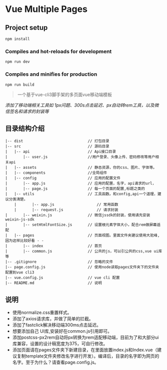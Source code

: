 # Vue Multiple Pages

## Project setup
```
npm install
```

### Compiles and hot-reloads for development
```
npm run dev
```

### Compiles and minifies for production
```
npm run build
```


> 一个基于vue-cli3脚手架的多页面vue移动端模板

*添加了移动端相关工具如 1px问题、300s点击延迟、px自动转rem工具，以及微信签名和请求的封装等*


## 目录结构介绍 ##

	|-- dist                             // 打包目录
	|-- src                              // 源码目录
	|   |-- api                          // Api接口目录
	|       |-- user.js           	     //用户登录、头像上传、密码修改等用户相关api
	|   |-- assets                       // 静态资源，你的css、图片、字体等。
	|   |-- components                   //全局组件
	|   |-- config                       // 应用的配置文件
	|       |-- app.js                   // 应用的配置，名字，api请求的url，
	|       |-- page.js           	     // 每一个页面的配置,标题之类的
	|   |-- utils                        // 工具函数。和config,api一个道理，建议分类清楚。
        |       |-- app.js                   // 常用函数
        |       |-- request.js               // 请求封装
	|       |-- weixin.js                // 微信jssdk的封装，使用请先安装weixin-js-sdk
	|       |-- setHtmlFontSize.js       // 设置根元素字体大小，配合rem做屏幕适配
	|   |-- pages                        // 页面视图。里面文件夹建议使用大驼峰,因为这样比较好看 - -
	|       |-- index                    // 首页
	|       |-- common.js                // 公共的js，可以引公共的css,vue ui库等
	|-- .gitignore                       // 忽略的文件
	|-- page.config.js                   // 使用node读取pages文件夹下的文件夹配置到vue cli3
	|-- vue.config.js                    // vue cli 配置
	|-- README.md                        // 说明



## 说明
* 使用normalize.css重置样式。
* 添加了axios请求库，并做了简单的拦截。
* 添加了fastclick解决移动端300ms点击延迟。
* 想要添加自己 UI库,安装好在common.js引用即可。
* 添加postcss-px2rem自动将px转换为rem适配移动端，目前为了和大部分ui库兼容，设置的设计稿宽度为375，可自行修改。
* 添加页面请在pages文件夹下新建目录，在里面放置index.js和Index.vue（建议复制template文件夹修改名字进行开发）。编译后，目录的名字即为网页的名字。至于为什么？请查看page.config.js。

